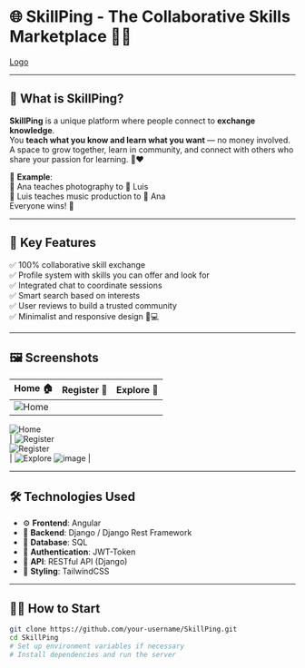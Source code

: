 # 🌐 SkillPing - The Collaborative Skills Marketplace 🤝✨

[Logo](https://github.com/user-attachments/assets/8dd1319b-7cf7-4711-b15a-07b672ea83e3)

---

## 🚀 What is SkillPing?

**SkillPing** is a unique platform where people connect to **exchange knowledge**.  
You **teach what you know and learn what you want** — no money involved.  
A space to grow together, learn in community, and connect with others who share your passion for learning. 🧠❤️

🎯 **Example**:  
👩 Ana teaches photography to 🧑 Luis  
🧑 Luis teaches music production to 👩 Ana  
Everyone wins! 🎉

---

## 🧩 Key Features

✅ 100% collaborative skill exchange  
✅ Profile system with skills you can offer and look for  
✅ Integrated chat to coordinate sessions  
✅ Smart search based on interests  
✅ User reviews to build a trusted community  
✅ Minimalist and responsive design 📱💻

---

## 🖼️ Screenshots

| Home 🏠 | Register 👥 | Explore 💬 |
|--------|-------------|-----------|
| ![Home](https://github.com/user-attachments/assets/1410dcfc-d12e-430b-97f4-e2d446b53031)  
![Home](https://github.com/user-attachments/assets/7b1c9876-d329-4623-8d38-d3ed1759d5d6)  
| ![Register](https://github.com/user-attachments/assets/2836c5d7-8055-4a8d-ad6b-7c482c7424cb)  
![Register](https://github.com/user-attachments/assets/52da38eb-254a-427d-a5b5-b86206cd492c)  
| ![Explore](https://github.com/user-attachments/assets/f22b9156-ccac-4fc9-a6c0-6d970483fc71)
![image](https://github.com/user-attachments/assets/79c38b22-3981-4687-b3d9-ae12c7635ad2)
|

---

## 🛠️ Technologies Used

- ⚙️ **Frontend**: Angular  
- 🧠 **Backend**: Django / Django Rest Framework  
- 💾 **Database**: SQL  
- 🧪 **Authentication**: JWT-Token  
- 🔌 **API**: RESTful API (Django)  
- 🎨 **Styling**: TailwindCSS

---

## 🧑‍💻 How to Start

```bash
git clone https://github.com/your-username/SkillPing.git
cd SkillPing
# Set up environment variables if necessary
# Install dependencies and run the server
